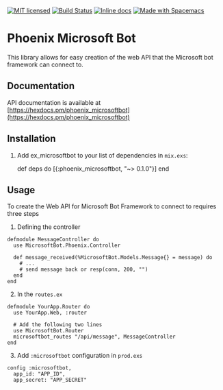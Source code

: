 [![MIT licensed](https://img.shields.io/badge/license-MIT-blue.svg)](https://raw.githubusercontent.com/zabirauf/phoenix_microsoftbot/master/LICENSE.md) [![Build Status](https://travis-ci.org/zabirauf/phoenix_microsoftbot.svg?branch=master)](https://travis-ci.org/zabirauf/phoenix_microsoftbot) [![Inline docs](http://inch-ci.org/github/zabirauf/phoenix_microsoftbot.svg)](http://inch-ci.org/github/zabirauf/phoenix_microsoftbot) <a href="http://github.com/syl20bnr/spacemacs"><img src="https://cdn.rawgit.com/syl20bnr/spacemacs/442d025779da2f62fc86c2082703697714db6514/assets/spacemacs-badge.svg" alt="Made with Spacemacs"></a>

# Phoenix Microsoft Bot

This library allows for easy creation of the web API that the Microsoft bot framework can connect to.

## Documentation

API documentation is available at [https://hexdocs.pm/phoenix_microsoftbot](https://hexdocs.pm/phoenix_microsoftbot)

## Installation

  1. Add ex_microsoftbot to your list of dependencies in `mix.exs`:

        def deps do
          [{:phoenix_microsoftbot, "~> 0.1.0"}]
        end
        
## Usage
To create the Web API for Microsoft Bot Framework to connect to requires three steps

1. Defining the controller
```
defmodule MessageController do
  use MicrosoftBot.Phoenix.Controller

  def message_received(%MicrosoftBot.Models.Message{} = message) do
    # ...
    # send message back or resp(conn, 200, "")
  end
end
```

2. In the `routes.ex`
```
defmodule YourApp.Router do
  use YourApp.Web, :router

  # Add the following two lines
  use MicrosoftBot.Router
  microsoftbot_routes "/api/message", MessageController
end
```

3. Add `:microsoftbot` configuration in `prod.exs`
```
config :microsoftbot,
  app_id: "APP_ID",
  app_secret: "APP_SECRET" 
```
